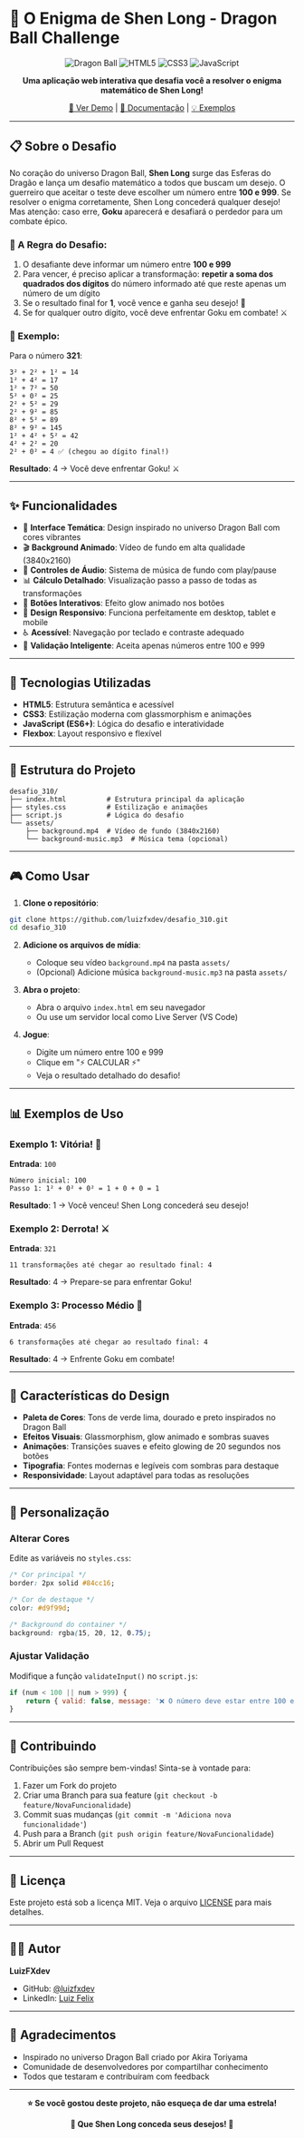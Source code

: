 # 🐉 O Enigma de Shen Long - Dragon Ball Challenge

<div align="center">

![Dragon Ball](https://img.shields.io/badge/Dragon_Ball-Challenge-orange?style=for-the-badge)
![HTML5](https://img.shields.io/badge/HTML5-E34F26?style=for-the-badge&logo=html5&logoColor=white)
![CSS3](https://img.shields.io/badge/CSS3-1572B6?style=for-the-badge&logo=css3&logoColor=white)
![JavaScript](https://img.shields.io/badge/JavaScript-F7DF1E?style=for-the-badge&logo=javascript&logoColor=black)

**Uma aplicação web interativa que desafia você a resolver o enigma matemático de Shen Long!**

[🚀 Ver Demo](#) | [📖 Documentação](#sobre-o-desafio) | [💡 Exemplos](#exemplos-de-uso)

</div>

---

## 📋 Sobre o Desafio

No coração do universo Dragon Ball, **Shen Long** surge das Esferas do Dragão e lança um desafio matemático a todos que buscam um desejo. O guerreiro que aceitar o teste deve escolher um número entre **100 e 999**. Se resolver o enigma corretamente, Shen Long concederá qualquer desejo! Mas atenção: caso erre, **Goku** aparecerá e desafiará o perdedor para um combate épico.

### 🎯 A Regra do Desafio:

1. O desafiante deve informar um número entre **100 e 999**
2. Para vencer, é preciso aplicar a transformação: **repetir a soma dos quadrados dos dígitos** do número informado até que reste apenas um número de um dígito
3. Se o resultado final for **1**, você vence e ganha seu desejo! 🎊
4. Se for qualquer outro dígito, você deve enfrentar Goku em combate! ⚔️

### 📝 Exemplo:

Para o número **321**:
```
3² + 2² + 1² = 14
1² + 4² = 17
1² + 7² = 50
5² + 0² = 25
2² + 5² = 29
2² + 9² = 85
8² + 5² = 89
8² + 9² = 145
1² + 4² + 5² = 42
4² + 2² = 20
2² + 0² = 4 ✅ (chegou ao dígito final!)
```

**Resultado**: 4 → Você deve enfrentar Goku! ⚔️

---

## ✨ Funcionalidades

- 🎨 **Interface Temática**: Design inspirado no universo Dragon Ball com cores vibrantes
- 🎬 **Background Animado**: Vídeo de fundo em alta qualidade (3840x2160)
- 🎵 **Controles de Áudio**: Sistema de música de fundo com play/pause
- 📊 **Cálculo Detalhado**: Visualização passo a passo de todas as transformações
- 🔄 **Botões Interativos**: Efeito glow animado nos botões
- 📱 **Design Responsivo**: Funciona perfeitamente em desktop, tablet e mobile
- ♿ **Acessível**: Navegação por teclado e contraste adequado
- 🎯 **Validação Inteligente**: Aceita apenas números entre 100 e 999

---

## 🚀 Tecnologias Utilizadas

- **HTML5**: Estrutura semântica e acessível
- **CSS3**: Estilização moderna com glassmorphism e animações
- **JavaScript (ES6+)**: Lógica do desafio e interatividade
- **Flexbox**: Layout responsivo e flexível

---

## 📁 Estrutura do Projeto

```
desafio_310/
├── index.html          # Estrutura principal da aplicação
├── styles.css          # Estilização e animações
├── script.js           # Lógica do desafio
└── assets/
    ├── background.mp4  # Vídeo de fundo (3840x2160)
    └── background-music.mp3  # Música tema (opcional)
```

---

## 🎮 Como Usar

1. **Clone o repositório**:
```bash
git clone https://github.com/luizfxdev/desafio_310.git
cd desafio_310
```

2. **Adicione os arquivos de mídia**:
   - Coloque seu vídeo `background.mp4` na pasta `assets/`
   - (Opcional) Adicione música `background-music.mp3` na pasta `assets/`

3. **Abra o projeto**:
   - Abra o arquivo `index.html` em seu navegador
   - Ou use um servidor local como Live Server (VS Code)

4. **Jogue**:
   - Digite um número entre 100 e 999
   - Clique em "⚡ CALCULAR ⚡"
   - Veja o resultado detalhado do desafio!

---

## 📊 Exemplos de Uso

### Exemplo 1: Vitória! 🎊
**Entrada**: `100`
```
Número inicial: 100
Passo 1: 1² + 0² + 0² = 1 + 0 + 0 = 1
```
**Resultado**: 1 → Você venceu! Shen Long concederá seu desejo!

### Exemplo 2: Derrota! ⚔️
**Entrada**: `321`
```
11 transformações até chegar ao resultado final: 4
```
**Resultado**: 4 → Prepare-se para enfrentar Goku!

### Exemplo 3: Processo Médio 🔄
**Entrada**: `456`
```
6 transformações até chegar ao resultado final: 4
```
**Resultado**: 4 → Enfrente Goku em combate!

---

## 🎨 Características do Design

- **Paleta de Cores**: Tons de verde lima, dourado e preto inspirados no Dragon Ball
- **Efeitos Visuais**: Glassmorphism, glow animado e sombras suaves
- **Animações**: Transições suaves e efeito glowing de 20 segundos nos botões
- **Tipografia**: Fontes modernas e legíveis com sombras para destaque
- **Responsividade**: Layout adaptável para todas as resoluções

---

## 🔧 Personalização

### Alterar Cores
Edite as variáveis no `styles.css`:
```css
/* Cor principal */
border: 2px solid #84cc16;

/* Cor de destaque */
color: #d9f99d;

/* Background do container */
background: rgba(15, 20, 12, 0.75);
```

### Ajustar Validação
Modifique a função `validateInput()` no `script.js`:
```javascript
if (num < 100 || num > 999) {
    return { valid: false, message: '❌ O número deve estar entre 100 e 999!' };
}
```

---

## 🤝 Contribuindo

Contribuições são sempre bem-vindas! Sinta-se à vontade para:

1. Fazer um Fork do projeto
2. Criar uma Branch para sua feature (`git checkout -b feature/NovaFuncionalidade`)
3. Commit suas mudanças (`git commit -m 'Adiciona nova funcionalidade'`)
4. Push para a Branch (`git push origin feature/NovaFuncionalidade`)
5. Abrir um Pull Request

---

## 📄 Licença

Este projeto está sob a licença MIT. Veja o arquivo [LICENSE](LICENSE) para mais detalhes.

---

## 👨‍💻 Autor

**LuizFXdev**

- GitHub: [@luizfxdev](https://github.com/luizfxdev)
- LinkedIn: [Luiz Felix](https://linkedin.com/in/luizfxdev)

---

## 🙏 Agradecimentos

- Inspirado no universo Dragon Ball criado por Akira Toriyama
- Comunidade de desenvolvedores por compartilhar conhecimento
- Todos que testaram e contribuíram com feedback

---

<div align="center">

**⭐ Se você gostou deste projeto, não esqueça de dar uma estrela!**

**🐉 Que Shen Long conceda seus desejos! 🐉**

</div>
